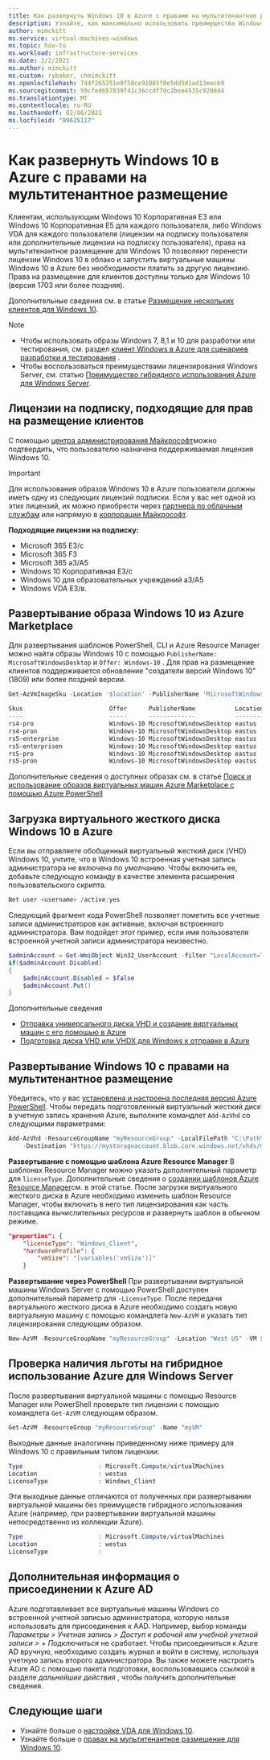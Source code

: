 ```yaml
---
title: Как развернуть Windows 10 в Azure с правами на мультитенантное размещение
description: Узнайте, как максимально использовать преимущества Windows Software Assurance для предоставления локальных лицензий в Azure с правами на размещение клиентов.
author: mimckitt
ms.service: virtual-machines-windows
ms.topic: how-to
ms.workload: infrastructure-services
ms.date: 2/2/2021
ms.author: mimckitt
ms.custom: rybaker, chmimckitt
ms.openlocfilehash: 744f265251e9f58ce91085f0e5dd5d1ad13eec69
ms.sourcegitcommit: 59cfed657839f41c36ccdf7dc2bee4535c920dd4
ms.translationtype: MT
ms.contentlocale: ru-RU
ms.lasthandoff: 02/06/2021
ms.locfileid: "99625117"
---
```

# <a name="how-to-deploy-windows-10-on-azure-with-multitenant-hosting-rights"></a>Как развернуть Windows 10 в Azure с правами на мультитенантное размещение 
Клиентам, использующим Windows 10 Корпоративная E3 или Windows 10 Корпоративная E5 для каждого пользователя, либо Windows VDA для каждого пользователя (лицензии на подписку пользователя или дополнительные лицензии на подписку пользователя), права на мультитенантное размещение для Windows 10 позволяют перенести лицензии Windows 10 в облако и запустить виртуальные машины Windows 10 в Azure без необходимости платить за другую лицензию. Права на размещение для клиентов доступны только для Windows 10 (версия 1703 или более поздняя).

Дополнительные сведения см. в статье [Размещение нескольких клиентов для Windows 10](https://www.microsoft.com/en-us/CloudandHosting/licensing_sca.aspx).

> [!NOTE]
> - Чтобы использовать образы Windows 7, 8,1 и 10 для разработки или тестирования, см. раздел [клиент Windows в Azure для сценариев разработки и тестирования](client-images.md) .
> - Чтобы воспользоваться преимуществами лицензирования Windows Server, см. статью [Преимущество гибридного использования Azure для Windows Server](hybrid-use-benefit-licensing.md).

## <a name="subscription-licenses-that-qualify-for-multitenant-hosting-rights"></a>Лицензии на подписку, подходящие для прав на размещение клиентов

С помощью [центра администрирования Майкрософт](https://docs.microsoft.com/microsoft-365/admin/admin-overview/about-the-admin-center?view=o365-worldwide&preserve-view=true)можно подтвердить, что пользователю назначена поддерживаемая лицензия Windows 10.

> [!IMPORTANT]
> Для использования образов Windows 10 в Azure пользователи должны иметь одну из следующих лицензий подписки. Если у вас нет одной из этих лицензий, их можно приобрести через [партнера по облачным службам](https://azure.microsoft.com/overview/choosing-a-cloud-service-provider/) или напрямую в [корпорации Майкрософт](https://www.microsoft.com/microsoft-365?rtc=1).

**Подходящие лицензии на подписку:**

-   Microsoft 365 E3/с 
-   Microsoft 365 F3 
-   Microsoft 365 a3/A5 
-   Windows 10 Корпоративная E3/с
-   Windows 10 для образовательных учреждений a3/A5 
-   Windows VDA E3/в.


## <a name="deploying-windows-10-image-from-azure-marketplace"></a>Развертывание образа Windows 10 из Azure Marketplace 
Для развертывания шаблонов PowerShell, CLI и Azure Resource Manager можно найти образы Windows 10 с помощью `PublisherName: MicrosoftWindowsDesktop` и `Offer: Windows-10` . Для прав на размещение клиентов поддерживается обновление "создатели версий Windows 10" (1809) или более поздней версии. 

```powershell
Get-AzVmImageSku -Location '$location' -PublisherName 'MicrosoftWindowsDesktop' -Offer 'Windows-10'

Skus                        Offer      PublisherName           Location 
----                        -----      -------------           -------- 
rs4-pro                     Windows-10 MicrosoftWindowsDesktop eastus   
rs4-pron                    Windows-10 MicrosoftWindowsDesktop eastus   
rs5-enterprise              Windows-10 MicrosoftWindowsDesktop eastus   
rs5-enterprisen             Windows-10 MicrosoftWindowsDesktop eastus   
rs5-pro                     Windows-10 MicrosoftWindowsDesktop eastus   
rs5-pron                    Windows-10 MicrosoftWindowsDesktop eastus  
```

Дополнительные сведения о доступных образах см. в статье [Поиск и использование образов виртуальных машин Azure Marketplace с помощью Azure PowerShell](./cli-ps-findimage.md)

## <a name="uploading-windows-10-vhd-to-azure"></a>Загрузка виртуального жесткого диска Windows 10 в Azure
Если вы отправляете обобщенный виртуальный жесткий диск (VHD) Windows 10, учтите, что в Windows 10 встроенная учетная запись администратора не включена по умолчанию. Чтобы включить ее, добавьте следующую команду в качестве элемента расширения пользовательского скрипта.

```powershell
Net user <username> /active:yes
```

Следующий фрагмент кода PowerShell позволяет пометить все учетные записи администраторов как активные, включая встроенного администратора. Вам подойдет этот пример, если имя пользователя встроенной учетной записи администратора неизвестно.
```powershell
$adminAccount = Get-WmiObject Win32_UserAccount -filter "LocalAccount=True" | ? {$_.SID -Like "S-1-5-21-*-500"}
if($adminAccount.Disabled)
{
    $adminAccount.Disabled = $false
    $adminAccount.Put()
}
```
Дополнительные сведения 
* [Отправка универсального диска VHD и создание виртуальных машин с его помощью в Azure](upload-generalized-managed.md)
* [Подготовка диска VHD или VHDX для Windows к отправке в Azure](prepare-for-upload-vhd-image.md)


## <a name="deploying-windows-10-with-multitenant-hosting-rights"></a>Развертывание Windows 10 с правами на мультитенантное размещение
Убедитесь, что у вас [установлена и настроена последняя версия Azure PowerShell](/powershell/azure/). Чтобы передать подготовленный виртуальный жесткий диск в учетную запись хранения Azure, выполните командлет `Add-AzVhd` со следующими параметрами:

```powershell
Add-AzVhd -ResourceGroupName "myResourceGroup" -LocalFilePath "C:\Path\To\myvhd.vhd" `
    -Destination "https://mystorageaccount.blob.core.windows.net/vhds/myvhd.vhd"
```


**Развертывание с помощью шаблона Azure Resource Manager** В шаблонах Resource Manager можно указать дополнительный параметр для `licenseType`. Дополнительные сведения о [создании шаблонов Azure Resource Manager](../../azure-resource-manager/templates/template-syntax.md)см. в этой статье. После загрузки виртуального жесткого диска в Azure необходимо изменить шаблон Resource Manager, чтобы включить в него тип лицензирования как часть поставщика вычислительных ресурсов и развернуть шаблон в обычном режиме.
```json
"properties": {
    "licenseType": "Windows_Client",
    "hardwareProfile": {
        "vmSize": "[variables('vmSize')]"
    }
```

**Развертывание через PowerShell** При развертывании виртуальной машины Windows Server с помощью PowerShell доступен дополнительный параметр для `-LicenseType`. После передачи виртуального жесткого диска в Azure необходимо создать новую виртуальную машину с помощью командлета `New-AzVM` и указать тип лицензирования следующим образом.
```powershell
New-AzVM -ResourceGroupName "myResourceGroup" -Location "West US" -VM $vm -LicenseType "Windows_Client"
```

## <a name="verify-your-vm-is-utilizing-the-licensing-benefit"></a>Проверка наличия льготы на гибридное использование Azure для Windows Server
После развертывания виртуальной машины с помощью Resource Manager или PowerShell проверьте тип лицензии с помощью командлета `Get-AzVM` следующим образом.
```powershell
Get-AzVM -ResourceGroup "myResourceGroup" -Name "myVM"
```

Выходные данные аналогичны приведенному ниже примеру для Windows 10 с правильным типом лицензии:

```powershell
Type                     : Microsoft.Compute/virtualMachines
Location                 : westus
LicenseType              : Windows_Client
```

Эти выходные данные отличаются от полученных при развертывании виртуальной машины без преимуществ гибридного использования Azure (например, при развертывании виртуальной машины непосредственно из коллекции Azure).

```powershell
Type                     : Microsoft.Compute/virtualMachines
Location                 : westus
LicenseType              :
```

## <a name="additional-information-about-joining-azure-ad"></a>Дополнительная информация о присоединении к Azure AD
Azure подготавливает все виртуальные машины Windows со встроенной учетной записью администратора, которую нельзя использовать для присоединения к AAD. Например, выбор команды *Параметры > Учетная запись > Доступ к рабочей или учебной учетной записи > + Подключиться* не сработает. Чтобы присоединиться к Azure AD вручную, необходимо создать журнал и войти в систему, используя учетную запись второго администратора. Вы также можете настроить Azure AD с помощью пакета подготовки, воспользовавшись ссылкой в разделе *дальнейшие действия* , чтобы получить дополнительные сведения.

## <a name="next-steps"></a>Следующие шаги
- Узнайте больше о [настройке VDA для Windows 10](/windows/deployment/vda-subscription-activation).
- Узнайте больше о [правах на мультитенантное размещение для Windows 10](https://www.microsoft.com/en-us/CloudandHosting/licensing_sca.aspx).
